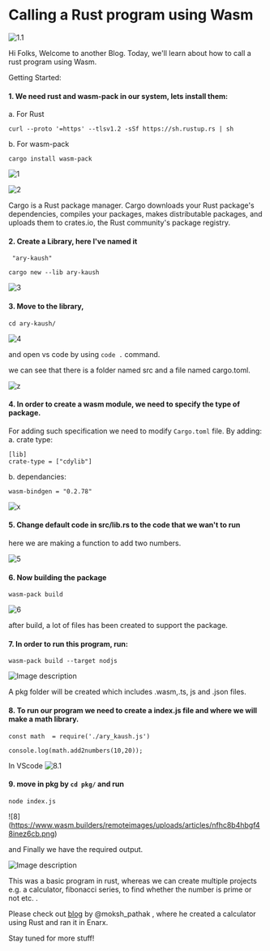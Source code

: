 # Calling a Rust program using Wasm

![1.1](https://github.com/aryankaushik-git/outreachy/blob/main/aryankaushik/media/WebAssembly_1%20(2).png)

Hi Folks, Welcome to another Blog. Today, we'll learn about how to call a rust program using Wasm.

Getting Started:

#### 1. We need rust and wasm-pack in our system, lets install them:



a. For Rust

```
curl --proto '=https' --tlsv1.2 -sSf https://sh.rustup.rs | sh
```
b. For wasm-pack

```
cargo install wasm-pack
```


![1](https://www.wasm.builders/remoteimages/uploads/articles/enhbe2zwpb2ztmjxms2x.png)


![2](https://www.wasm.builders/remoteimages/uploads/articles/7rnjlg0chtgeezzmc9st.png)

> 
Cargo is a Rust package manager. Cargo downloads your Rust package's dependencies, compiles your packages, makes distributable packages, and uploads them to crates.io, the Rust community's package registry.





#### 2. Create a Library, here I've named it 
` "ary-kaush"`

```
cargo new --lib ary-kaush
```


![3](https://www.wasm.builders/remoteimages/uploads/articles/7u7tzi2k9uj6ynp7syr5.png)

#### 3. Move to the library, 
`cd ary-kaush/`


![4](https://www.wasm.builders/remoteimages/uploads/articles/bvsn2p8o8pnxipd4k2v5.png)

and open vs code by using `code .` command.

we can see that there is a folder named src and a file named cargo.toml.


![z](https://www.wasm.builders/remoteimages/uploads/articles/p8vpt4eqotnbay4c0td2.png)


#### 4. In order to create a wasm module, we need to specify the type of package.
For adding such specification we need to modify `Cargo.toml` file. By adding:
a. crate type:
```
[lib]
crate-type = ["cdylib"]
```
b. dependancies:

```
wasm-bindgen = "0.2.78"
```


![x](https://www.wasm.builders/remoteimages/uploads/articles/9gh0rw9eyobxzkuv047u.png)


#### 5. Change default code in src/lib.rs to the code that we wan't to run 

> 
here we are making a function to add two numbers.


![5](https://www.wasm.builders/remoteimages/uploads/articles/lsnfhzgrvnmifytk38gn.png)

#### 6. Now building the package

```
wasm-pack build
```

![6](https://www.wasm.builders/remoteimages/uploads/articles/943n8ti76s30mb7g4pmf.png)

after build, a lot of files has been created to support the package.

#### 7. In order to run this program, run:

```
wasm-pack build --target nodjs
```
 

![Image description](https://www.wasm.builders/remoteimages/uploads/articles/hbpsx9yooz81mmp8gal4.png)

A pkg folder will be created which includes .wasm,.ts, js and .json files.

#### 8. To run our program we need to create a index.js file and where we will make a math library.

```
const math  = require('./ary_kaush.js')

console.log(math.add2numbers(10,20));
```
In VScode
![8.1](https://www.wasm.builders/remoteimages/uploads/articles/vgtkgklsoiyyhriog34c.png)

#### 9. move in pkg by `cd pkg/` and run 

```
node index.js
```
![8]
(https://www.wasm.builders/remoteimages/uploads/articles/nfhc8b4hbgf48inez6cb.png)

and Finally we have the required output.


![Image description](https://www.wasm.builders/remoteimages/uploads/articles/x79it0dmwj8owxsm2qxh.jpg)

This was a basic program in rust, whereas we can create multiple projects e.g. a calculator, fibonacci series, to find whether the number is prime or not etc. .

Please check out [blog](https://www.wasm.builders/moksh_pathak/how-i-made-a-calculator-in-rust-and-ran-it-in-an-enarx-keep-part-1-4lic) by @moksh_pathak , where he created a calculator using Rust and ran it in Enarx.

Stay tuned for more stuff!
